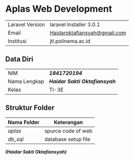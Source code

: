 # Aplas Web Development
|  |  |
|--|--|
| Laravel Version | laravel Installer 3.0.1|
| Email | Haidaroktafiansyah@gmail.com |
| Institusi | jti.polinema.ac.id |

## Data Diri

|  |  |
|--|--|
| NIM | ***1841720194*** |
| Nama Lengkap | ***Haidar Sakti Oktafiansyah*** |
| Kelas | TI-3E |


## Struktur Folder

| Nama Folder | Keterangan |
|--|--|
| *aplas* | spurce code of web |
| *db_sql* | database setup file |

***(Haidar Sakti Oktafiansyah)***